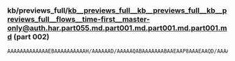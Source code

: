 ### kb/previews_full/kb__previews_full__kb__previews_full__kb__previews_full__flows__time-first__master-only@auth.har.part055.md.part001.md.part001.md.part001.md (part 002)

```md
AAAAAAAAAAAAAEBAAAAAAAAAAH/AAAAAAD/AAAAAQABAAAAAAABAAEAAP8AAAEAAQD/AAAAAAAAAAAAAAAAAAAAAAAAAAAAAAAAAAAAAAD/AP8AAAAAAAEAAAAAAAEAAAAAAAAA//8AAAAAAAAAAAA
```

```
